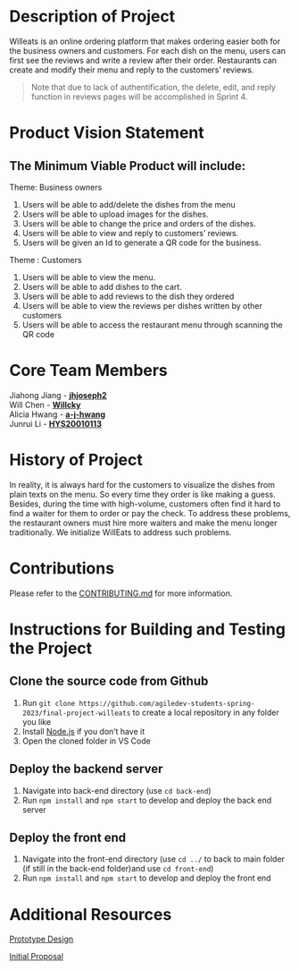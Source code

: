 
# Description of Project 

Willeats is an online ordering platform that makes ordering easier both for the business owners and customers. For each dish on the menu, users can first see the reviews and write a review after their order. Restaurants can create and modify their menu and reply to the customers’ reviews.

> Note that due to lack of authentification, the delete, edit, and reply function in reviews pages will be accomplished in Sprint 4.

# Product Vision Statement


## The Minimum Viable Product will include:

Theme: Business owners 



1. Users will be able to add/delete the dishes from the menu 
2. Users will be able to upload images for the dishes.
3. Users will be able to change the price and orders of the dishes.
4. Users will be able to view and reply to customers’ reviews.
5. Users will be given an Id to generate a QR code for the business.

Theme : Customers



1. Users will be able to view the menu.
2. Users will be able to add dishes to the cart.
3. Users will be able to add reviews to the dish they ordered
4. Users will be able to view the reviews per dishes written by other customers
5. Users will be able to access the restaurant menu through scanning the QR code


# Core Team Members
Jiahong Jiang - **[jhjoseph2](https://github.com/jhjoseph2)**  
Will Chen - **[Willcky](https://github.com/Willcky)**  
Alicia Hwang - **[a-j-hwang](https://github.com/a-j-hwang)**  
Junrui Li - **[HYS20010113](https://github.com/HYS20010113)**


# History of Project

In reality, it is always hard for the customers to visualize the dishes from plain texts on the menu. So every time they order is like making a guess. Besides, during the time with high-volume, customers often find it hard to find a waiter for them to order or pay the check. To address these problems, the restaurant owners must hire more waiters and make the menu longer traditionally. We initialize WillEats to address such problems.


# Contributions

Please refer to the [CONTRIBUTING.md](CONTRIBUTING.md) for more information.


# Instructions for Building and Testing the Project


## Clone the source code from Github
1. Run ``git clone https://github.com/agiledev-students-spring-2023/final-project-willeats`` to create a local repository in any folder you like
1. Install [Node.js](https://nodejs.org/ko) if you don’t have it
1. Open the cloned folder in VS Code

## Deploy the backend server
1. Navigate into back-end directory (use ``cd back-end``)
1. Run ``npm install`` and ``npm start`` to develop and deploy the back end server


## Deploy the front end 
1. Navigate into the front-end directory (use ``cd ../`` to back to main folder (if still in the back-end folder)and use ``cd front-end``)
1. Run ``npm install`` and ``npm start`` to develop and deploy the front end




# Additional Resources

[Prototype Design](https://github.com/agiledev-students-spring-2023/final-project-what-s-for-dinner/blob/master/UX-DESIGN.md)

[Initial Proposal](https://github.com/agiledev-students-spring-2023/project-proposal-team-potato)
